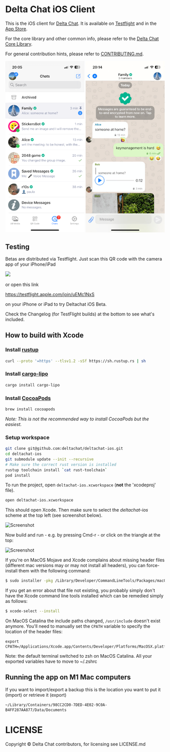 # Delta Chat iOS Client

This is the iOS client for [Delta Chat](https://delta.chat/).
It is available on [Testflight](#testing)
and in the [App Store](https://apps.apple.com/us/app/delta-chat/id1459523234).

For the core library and other common info, please refer to the
[Delta Chat Core Library](https://github.com/deltachat/deltachat-core-rust).

For general contribution hints, please refer to [CONTRIBUTING.md](./CONTRIBUTING.md).

<img width=250 src=docs/images/screenshot_chat_list.png> <img width=250 src=docs/images/screenshot_chat_view.jpg>


## Testing

Betas are distributed via Testflight. Just scan this QR code with the camera app of your iPhone/iPad

<img src=https://delta.chat/assets/home/deltachat_testflight_qrcode.png width=160>

or open this link

https://testflight.apple.com/join/uEMc1NxS

on your iPhone or iPad to try Deltachat iOS Beta.

Check the Changelog (for TestFlight builds) at the bottom to see what's included.


## How to build with Xcode

### Install [rustup](https://rustup.rs)

```bash
curl --proto '=https' --tlsv1.2 -sSf https://sh.rustup.rs | sh
```

### Install [cargo-lipo](https://github.com/TimNN/cargo-lipo#installation)

```bash
cargo install cargo-lipo
```

### Install [CocoaPods](https://guides.cocoapods.org/using/getting-started.html)

```bash
brew install cocoapods
```
*Note: This is not the recommended way to install CocoaPods but the easiest.*

### Setup workspace

```bash
git clone git@github.com:deltachat/deltachat-ios.git
cd deltachat-ios
git submodule update --init --recursive
# Make sure the correct rust version is installed
rustup toolchain install `cat rust-toolchain`
pod install
```

To run the project, open `deltachat-ios.xcworkspace` (**not** the 'xcodeproj' file).

```bash
open deltachat-ios.xcworkspace
```

This should open Xcode. Then make sure to select the *deltachat-ios* scheme at the top left (see screenshot below).

![Screenshot](docs/images/screenshot_scheme_selection.png)

Now build and run - e.g. by pressing Cmd-r - or click on the triangle at the top:

![Screenshot](docs/images/screenshot_build_and_run.png)

If you're on MacOS Mojave and Xcode complains about missing header files (different mac versions may or may not install all headers),
you can force-install them with the following command:

```bash
$ sudo installer -pkg /Library/Developer/CommandLineTools/Packages/macOS_SDK_headers_for_macOS_10.14.pkg -target /
```

If you get an error about that file not existing, you probably simply don't have the Xcode command line tools installed which can be remedied simply as follows:

```bash
$ xcode-select --install
```

On MacOS Catalina the include paths changed, `/usr/include` doesn't exist anymore. 
You'll need to manually set the `CPATH` variable to specify the location of the header files:

```
export CPATH=/Applications/Xcode.app/Contents/Developer/Platforms/MacOSX.platform/Developer/SDKs/MacOSX.sdk/usr/include
```
Note: the default terminal switched to zsh on MacOS Catalina. All your exported variables have to move to ~/.zshrc


## Running the app on M1 Mac computers

If you want to import/export a backup this is the location you want to put it (import) or retrieve it (export)
```
~/Library/Containers/98CC2CD0-7DED-4E02-9C0A-B4FF287AA877/Data/Documents
```

# LICENSE

Copyright © Delta Chat contributors,
for licensing see LICENSE.md 
